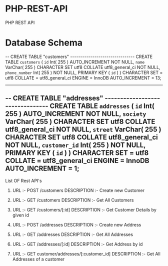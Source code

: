 # PHP-REST-API
PHP REST API


# Database Schema


-- CREATE TABLE "customers" --------------------------------
CREATE TABLE `customers` ( 
	`id` Int( 255 ) AUTO_INCREMENT NOT NULL, 
	`name` VarChar( 255 ) CHARACTER SET utf8 COLLATE utf8_general_ci NOT NULL, 
	`phone_number` Int( 255 ) NOT NULL,
	 PRIMARY KEY ( `id` )
 )
CHARACTER SET = utf8
COLLATE = utf8_general_ci
ENGINE = InnoDB
AUTO_INCREMENT = 13;
-- ---------------------------------------------------------


-- CREATE TABLE "addresses" --------------------------------
CREATE TABLE `addresses` ( 
	`id` Int( 255 ) AUTO_INCREMENT NOT NULL, 
	`society` VarChar( 255 ) CHARACTER SET utf8 COLLATE utf8_general_ci NOT NULL, 
	`street` VarChar( 255 ) CHARACTER SET utf8 COLLATE utf8_general_ci NOT NULL, 
	`customer_id` Int( 255 ) NOT NULL,
	 PRIMARY KEY ( `id` )
 )
CHARACTER SET = utf8
COLLATE = utf8_general_ci
ENGINE = InnoDB
AUTO_INCREMENT = 1;
-------------------------------------------------------------


List OF Rest API's


1. URL :- POST /customers
   DESCRIPTION :- Create new Customer

2. URL :- GET /customers
   DESCRIPTION :- Get All Customers

3. URL :- GET /customers/[:id]
   DESCRIPTION :- Get Customer Details by given id

4. URL :- POST /addresses
   DESCRIPTION :- Create new Address

5. URL :- GET /addresses
   DESCRIPTION :- Get All Addresses

6. URL :- GET /addresses/[:id]
   DESCRIPTION :- Get Address by id

7. URL :- GET customer/addresses/[:customer_id]
   DESCRIPTION :- Get All Addresses of a customer



